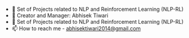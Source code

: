 - 👋 Set of Projects related to NLP and Reinforcement Learning (NLP-RL)
- 👀 Creator and Manager: Abhisek Tiwari
- 🌱 Set of Projects related to NLP and Reinforcement Learning (NLP-RL)
- 📫 How to reach me - abhisektiwari2014@gmail.com

<!---
NLP-RL/NLP-RL is a ✨ special ✨ repository because its `README.md` (this file) appears on your GitHub profile.
You can click the Preview link to take a look at your changes.
--->
